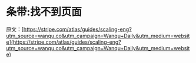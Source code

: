 # 条带:找不到页面

原文：[https://stripe.com/atlas/guides/scaling-eng?utm_source=wanqu.co&utm_campaign=Wanqu+Daily&utm_medium=website](https://stripe.com/atlas/guides/scaling-eng?utm_source=wanqu.co&utm_campaign=Wanqu+Daily&utm_medium=website)